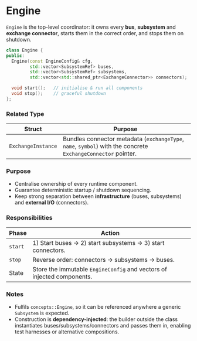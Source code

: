 # Engine

`Engine` is the top-level coordinator: it owns every **bus**, **subsystem** and **exchange connector**, starts them in the correct order, and stops them on shutdown.

```cpp
class Engine {
public:
  Engine(const EngineConfig& cfg,
         std::vector<SubsystemRef> buses,
         std::vector<SubsystemRef> subsystems,
         std::vector<std::shared_ptr<ExchangeConnector>> connectors);

  void start();   // initialise & run all components
  void stop();    // graceful shutdown
};
````

### Related Type

| Struct             | Purpose                                                                                                      |
| ------------------ | ------------------------------------------------------------------------------------------------------------ |
| `ExchangeInstance` | Bundles connector metadata (`exchangeType`, `name`, `symbol`) with the concrete `ExchangeConnector` pointer. |

### Purpose

* Centralise ownership of every runtime component.
* Guarantee deterministic startup / shutdown sequencing.
* Keep strong separation between **infrastructure** (buses, subsystems) and **external I/O** (connectors).

### Responsibilities

| Phase   | Action                                                                 |
| ------- | ---------------------------------------------------------------------- |
| `start` | 1) Start buses → 2) start subsystems → 3) start connectors.            |
| `stop`  | Reverse order: connectors → subsystems → buses.                        |
| State   | Store the immutable `EngineConfig` and vectors of injected components. |

### Notes

* Fulfils `concepts::Engine`, so it can be referenced anywhere a generic `Subsystem` is expected.
* Construction is **dependency-injected**: the builder outside the class instantiates buses/subsystems/connectors and passes them in, enabling test harnesses or alternative compositions.
